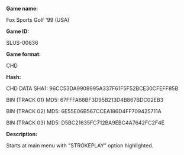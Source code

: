 **Game name:**

Fox Sports Golf '99 (USA)

**Game ID:**

SLUS-00636

**Game format:**

CHD

**Hash:**

CHD DATA SHA1: 96CC53DA9908995A337F61F5F52BCE30CFEFF85B

BIN (TRACK 01) MD5: 67FFFA68BF3D95B213D4B867BDC02EB3

BIN (TRACK 02) MD5: 6E55E06B567CCEA186D4FF709425711A

BIN (TRACK 03) MD5: D5BC21635FC712BA9EBC4A7642FC2F4E

**Description:**

Starts at main menu with "STROKEPLAY" option highlighted.